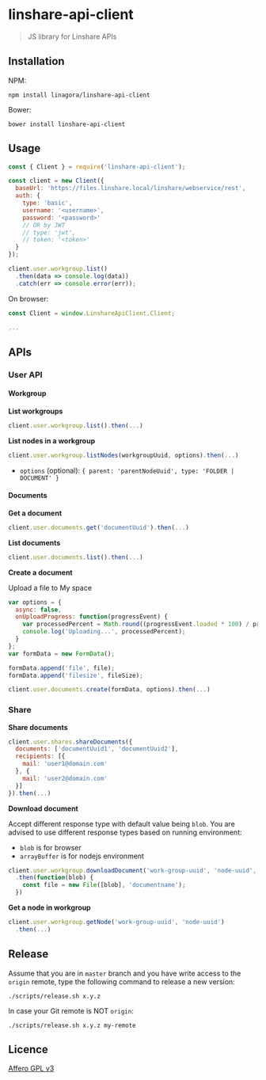 # linshare-api-client

> JS library for Linshare APIs

## Installation

NPM:

`npm install linagora/linshare-api-client`

Bower:

`bower install linshare-api-client`

## Usage

```javascript
const { Client } = require('linshare-api-client');

const client = new Client({
  baseUrl: 'https://files.linshare.local/linshare/webservice/rest',
  auth: {
    type: 'basic',
    username: '<username>',
    password: '<password>'
    // OR by JWT
    // type: 'jwt',
    // token: '<token>'
  }
});

client.user.workgroup.list()
  .then(data => console.log(data))
  .catch(err => console.error(err));
```

On browser:

```javascript
const Client = window.LinshareApiClient.Client;

...
```

## APIs

### User API

#### Workgroup

__List workgroups__

```javascript
client.user.workgroup.list().then(...)
```

__List nodes in a workgroup__

```javascript
client.user.workgroup.listNodes(workgroupUuid, options).then(...)
```

- `options` (optional):  `{ parent: 'parentNodeUuid', type: 'FOLDER | DOCUMENT' }`

#### Documents
__Get a document__

```javascript
client.user.documents.get('documentUuid').then(...)
```

__List documents__

```javascript
client.user.documents.list().then(...)
```

__Create a document__

Upload a file to My space

```javascript
var options = {
  async: false,
  onUploadProgress: function(progressEvent) {
    var processedPercent = Math.round((progressEvent.loaded * 100) / progressEvent.total);
    console.log('Uploading...', processedPercent);
  }
};
var formData = new FormData();

formData.append('file', file);
formData.append('filesize', fileSize);

client.user.documents.create(formData, options).then(...)
```

### Share

__Share documents__

```javascript
client.user.shares.shareDocuments({
  documents: ['documentUuid1', 'documentUuid2'],
  recipients: [{
    mail: 'user1@domain.com'
  }, {
    mail: 'user2@domain.com'
  }]
}).then(...)
```

__Download document__

Accept different response type with default value being `blob`. You are advised to use different response types based on running environment:
 - `blob` is for browser
 - `arrayBuffer` is for nodejs environment

```javascript
client.user.workgroup.downloadDocument('work-group-uuid', 'node-uuid', { responseType: 'blob' })
  .then(function(blob) {
    const file = new File([blob], 'documentname');
  })
```

__Get a node in workgroup__

```javascript
client.user.workgroup.getNode('work-group-uuid', 'node-uuid')
  .then(...)
```

## Release

Assume that you are in `master` branch and you have write access to the `origin`
remote, type the following command to release a new version:

`./scripts/release.sh x.y.z`

In case your Git remote is NOT `origin`:

`./scripts/release.sh x.y.z my-remote`

## Licence

[Affero GPL v3](http://www.gnu.org/licenses/agpl-3.0.html)
